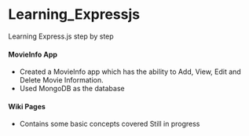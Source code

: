 # Learning_Expressjs

Learning Express.js step by step 

#### MovieInfo App

- Created a MovieInfo app which has the ability to Add, View, Edit and Delete Movie Information.
- Used MongoDB as the database

#### Wiki Pages

- Contains some basic concepts covered Still in progress 
